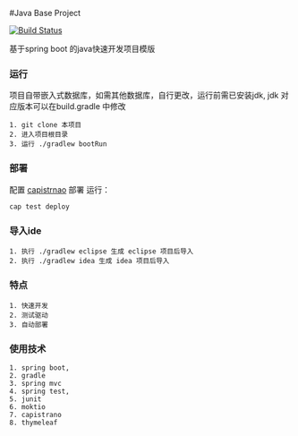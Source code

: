 
#Java Base Project

[![Build Status](https://travis-ci.org/tiaoling/java-base.svg?branch=master)](https://travis-ci.org/tiaoling/java-base)

基于spring boot 的java快速开发项目模版

### 运行
项目自带嵌入式数据库，如需其他数据库，自行更改，运行前需已安装jdk,
jdk 对应版本可以在build.gradle 中修改
```
1. git clone 本项目
2. 进入项目根目录
3. 运行 ./gradlew bootRun
```

### 部署
配置 [capistrnao](https://github.com/capistrano/capistrano) 部署
运行：
```
cap test deploy
```

### 导入ide
```
1. 执行 ./gradlew eclipse 生成 eclipse 项目后导入
2. 执行 ./gradlew idea 生成 idea 项目后导入
```

### 特点
```
1. 快速开发
2. 测试驱动
3. 自动部署
```

### 使用技术
```
1. spring boot,
2. gradle
3. spring mvc
4. spring test,
5. junit
6. moktio
7. capistrano
8. thymeleaf
```




